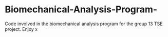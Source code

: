 # Biomechanical-Analysis-Program-
Code involved in the biomechanical analysis program for the group 13 TSE project. Enjoy x
